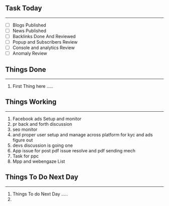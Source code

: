 
## Task Today
---
- [ ] Blogs Published
- [ ] News Published
- [ ] Backlinks Done And Reviewed
- [ ] Popup and Subscribers Review
- [ ] Console and analytics Review 
- [ ] Anomaly Review

## Things Done 
---
1.  First Thing here .....

## Things Working
---
1. Facebook ads Setup and monitor 
2. pr back and forth discussion 
3. seo monitor 
4. and proper user setup and manage across platform for kyc and ads figure out 
5. devs discussion is going one 
6. App issue for post pdf issue resolve and pdf sending mech
7. Task for ppc
8. Mpp and webengaze List

## Things To Do Next Day 
---
1.  Things To do Next Day .....
2. 




